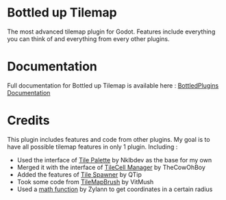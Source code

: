 # Bottled up Tilemap

The most advanced tilemap plugin for Godot. Features include everything you can think of and everything from every other plugins.


# Documentation

Full documentation for Bottled up Tilemap is available here : [BottledPlugins Documentation](https://docs.google.com/document/d/1y2aPsn72dOxQ-wBNGqLlQvrw9-SV_z12a1MradBglF4/edit)

# Credits

This plugin includes features and code from other plugins. My goal is to have all possible tilemap features in only 1 plugin.
Including : 
- Used the interface of [Tile Palette](https://github.com/nklbdev/godot-tile-palette) by Nklbdev as the base for my own
- Merged it with the interface of [TileCell Manager](https://github.com/TheCowOhBoy/TileCellManager-for-Godot) by TheCowOhBoy
- Added the features of [Tile Spawner](https://github.com/qtip/tile-spawner) by QTip
- Took some code from [TileMapBrush](https://github.com/VitMush/godot-addon-TileMapBrush) by VitMush
- Used a [math function](https://godotengine.org/qa/64496/how-to-get-a-random-tile-in-a-radious) by Zylann to get coordinates in a certain radius
